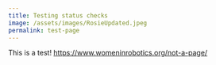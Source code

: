 ```yaml
---
title: Testing status checks
image: /assets/images/RosieUpdated.jpeg
permalink: test-page
---
```

T﻿his is a test! <https://www.womeninrobotics.org/not-a-page/>